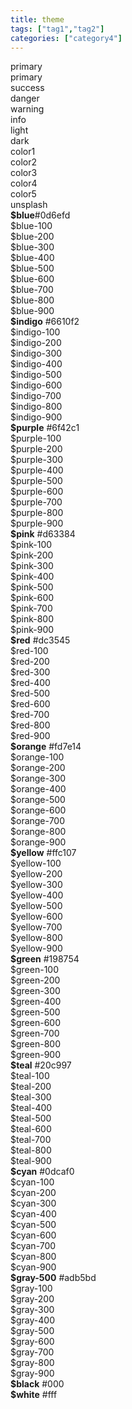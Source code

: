 ```yaml
---
title: theme
tags: ["tag1","tag2"]
categories: ["category4"]
---
```


<div class="row font-monospace">
<div class="col-md-4 mb-3">
<div class="p-3 bg-primary">primary</div>
<div class="p-3 bg-secondary">primary</div>
<div class="p-3 bg-success">success</div>
<div class="p-3 bg-danger">danger</div>
<div class="p-3 bg-warning">warning</div>
<div class="p-3 bg-info">info</div>
<div class="p-3 bg-light text-dark">light</div>
<div class="p-3 bg-dark">dark</div>
</div>
<div class="col-md-4 mb-3">
<div class="p-3 snooey-bg-color1">color1</div>
<div class="p-3 snooey-bg-color2">color2</div>
<div class="p-3 snooey-bg-color3">color3</div>
<div class="p-3 snooey-bg-color4">color4</div>
<div class="p-3 snooey-bg-color5">color5</div>
<div class="p-3 snooey-bg-unsplash">unsplash</div>
</div>
</div>


<div class="row font-monospace">
<div class="col-md-4 mb-3">
<div class="p-3 mb-2 position-relative swatch-blue"><strong class="d-block">$blue</strong>#0d6efd</div>
<div class="p-3 bd-blue-100">$blue-100</div>
<div class="p-3 bd-blue-200">$blue-200</div>
<div class="p-3 bd-blue-300">$blue-300</div>
<div class="p-3 bd-blue-400">$blue-400</div>
<div class="p-3 bd-blue-500">$blue-500</div>
<div class="p-3 bd-blue-600">$blue-600</div>
<div class="p-3 bd-blue-700">$blue-700</div>
<div class="p-3 bd-blue-800">$blue-800</div>
<div class="p-3 bd-blue-900">$blue-900</div>
</div>

<div class="col-md-4 mb-3">
<div class="p-3 mb-2 position-relative swatch-indigo">
  <strong class="d-block">$indigo</strong>
  #6610f2
</div>

<div class="p-3 bd-indigo-100">$indigo-100</div>

<div class="p-3 bd-indigo-200">$indigo-200</div>

<div class="p-3 bd-indigo-300">$indigo-300</div>

<div class="p-3 bd-indigo-400">$indigo-400</div>

<div class="p-3 bd-indigo-500">$indigo-500</div>

<div class="p-3 bd-indigo-600">$indigo-600</div>

<div class="p-3 bd-indigo-700">$indigo-700</div>

<div class="p-3 bd-indigo-800">$indigo-800</div>

<div class="p-3 bd-indigo-900">$indigo-900</div>

</div>

<div class="col-md-4 mb-3">
<div class="p-3 mb-2 position-relative swatch-purple">
  <strong class="d-block">$purple</strong>
  #6f42c1
</div>

<div class="p-3 bd-purple-100">$purple-100</div>

<div class="p-3 bd-purple-200">$purple-200</div>

<div class="p-3 bd-purple-300">$purple-300</div>

<div class="p-3 bd-purple-400">$purple-400</div>

<div class="p-3 bd-purple-500">$purple-500</div>

<div class="p-3 bd-purple-600">$purple-600</div>

<div class="p-3 bd-purple-700">$purple-700</div>

<div class="p-3 bd-purple-800">$purple-800</div>

<div class="p-3 bd-purple-900">$purple-900</div>

</div>

<div class="col-md-4 mb-3">
<div class="p-3 mb-2 position-relative swatch-pink">
  <strong class="d-block">$pink</strong>
  #d63384
</div>

<div class="p-3 bd-pink-100">$pink-100</div>

<div class="p-3 bd-pink-200">$pink-200</div>

<div class="p-3 bd-pink-300">$pink-300</div>

<div class="p-3 bd-pink-400">$pink-400</div>

<div class="p-3 bd-pink-500">$pink-500</div>

<div class="p-3 bd-pink-600">$pink-600</div>

<div class="p-3 bd-pink-700">$pink-700</div>

<div class="p-3 bd-pink-800">$pink-800</div>

<div class="p-3 bd-pink-900">$pink-900</div>

</div>

<div class="col-md-4 mb-3">
<div class="p-3 mb-2 position-relative swatch-red">
  <strong class="d-block">$red</strong>
  #dc3545
</div>

<div class="p-3 bd-red-100">$red-100</div>

<div class="p-3 bd-red-200">$red-200</div>

<div class="p-3 bd-red-300">$red-300</div>

<div class="p-3 bd-red-400">$red-400</div>

<div class="p-3 bd-red-500">$red-500</div>

<div class="p-3 bd-red-600">$red-600</div>

<div class="p-3 bd-red-700">$red-700</div>

<div class="p-3 bd-red-800">$red-800</div>

<div class="p-3 bd-red-900">$red-900</div>

</div>

<div class="col-md-4 mb-3">
<div class="p-3 mb-2 position-relative swatch-orange">
  <strong class="d-block">$orange</strong>
  #fd7e14
</div>

<div class="p-3 bd-orange-100">$orange-100</div>

<div class="p-3 bd-orange-200">$orange-200</div>

<div class="p-3 bd-orange-300">$orange-300</div>

<div class="p-3 bd-orange-400">$orange-400</div>

<div class="p-3 bd-orange-500">$orange-500</div>

<div class="p-3 bd-orange-600">$orange-600</div>

<div class="p-3 bd-orange-700">$orange-700</div>

<div class="p-3 bd-orange-800">$orange-800</div>

<div class="p-3 bd-orange-900">$orange-900</div>

</div>

<div class="col-md-4 mb-3">
<div class="p-3 mb-2 position-relative swatch-yellow">
  <strong class="d-block">$yellow</strong>
  #ffc107
</div>

<div class="p-3 bd-yellow-100">$yellow-100</div>

<div class="p-3 bd-yellow-200">$yellow-200</div>

<div class="p-3 bd-yellow-300">$yellow-300</div>

<div class="p-3 bd-yellow-400">$yellow-400</div>

<div class="p-3 bd-yellow-500">$yellow-500</div>

<div class="p-3 bd-yellow-600">$yellow-600</div>

<div class="p-3 bd-yellow-700">$yellow-700</div>

<div class="p-3 bd-yellow-800">$yellow-800</div>

<div class="p-3 bd-yellow-900">$yellow-900</div>

</div>

<div class="col-md-4 mb-3">
<div class="p-3 mb-2 position-relative swatch-green">
  <strong class="d-block">$green</strong>
  #198754
</div>

<div class="p-3 bd-green-100">$green-100</div>

<div class="p-3 bd-green-200">$green-200</div>

<div class="p-3 bd-green-300">$green-300</div>

<div class="p-3 bd-green-400">$green-400</div>

<div class="p-3 bd-green-500">$green-500</div>

<div class="p-3 bd-green-600">$green-600</div>

<div class="p-3 bd-green-700">$green-700</div>

<div class="p-3 bd-green-800">$green-800</div>

<div class="p-3 bd-green-900">$green-900</div>

</div>

<div class="col-md-4 mb-3">
<div class="p-3 mb-2 position-relative swatch-teal">
  <strong class="d-block">$teal</strong>
  #20c997
</div>

<div class="p-3 bd-teal-100">$teal-100</div>

<div class="p-3 bd-teal-200">$teal-200</div>

<div class="p-3 bd-teal-300">$teal-300</div>

<div class="p-3 bd-teal-400">$teal-400</div>

<div class="p-3 bd-teal-500">$teal-500</div>

<div class="p-3 bd-teal-600">$teal-600</div>

<div class="p-3 bd-teal-700">$teal-700</div>

<div class="p-3 bd-teal-800">$teal-800</div>

<div class="p-3 bd-teal-900">$teal-900</div>

</div>

<div class="col-md-4 mb-3">
<div class="p-3 mb-2 position-relative swatch-cyan">
  <strong class="d-block">$cyan</strong>
  #0dcaf0
</div>

<div class="p-3 bd-cyan-100">$cyan-100</div>

<div class="p-3 bd-cyan-200">$cyan-200</div>

<div class="p-3 bd-cyan-300">$cyan-300</div>

<div class="p-3 bd-cyan-400">$cyan-400</div>

<div class="p-3 bd-cyan-500">$cyan-500</div>

<div class="p-3 bd-cyan-600">$cyan-600</div>

<div class="p-3 bd-cyan-700">$cyan-700</div>

<div class="p-3 bd-cyan-800">$cyan-800</div>

<div class="p-3 bd-cyan-900">$cyan-900</div>

</div>
<div class="col-md-4 mb-3">
<div class="p-3 mb-2 position-relative swatch-gray-500">
<strong class="d-block">$gray-500</strong>
#adb5bd
</div>
<div class="p-3 bd-gray-100">$gray-100</div>
  
<div class="p-3 bd-gray-200">$gray-200</div>
  
<div class="p-3 bd-gray-300">$gray-300</div>
  
<div class="p-3 bd-gray-400">$gray-400</div>
  
<div class="p-3 bd-gray-500">$gray-500</div>
  
<div class="p-3 bd-gray-600">$gray-600</div>
  
<div class="p-3 bd-gray-700">$gray-700</div>
  
<div class="p-3 bd-gray-800">$gray-800</div>
  
<div class="p-3 bd-gray-900">$gray-900</div>
  </div>
  
  <div class="col-md-4 mb-3">
<div class="p-3 mb-2 bd-black text-white">
<strong class="d-block">$black</strong>
#000
</div>
<div class="p-3 mb-2 bd-white border">
<strong class="d-block">$white</strong>
#fff
</div>
  </div>
</div>